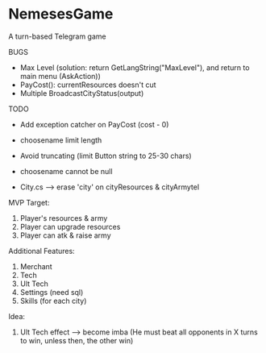 # NemesesGame
A turn-based Telegram game

BUGS
* Max Level (solution: return GetLangString("MaxLevel"), and return to main menu (AskAction))
* PayCost(): currentResources doesn't cut
* Multiple BroadcastCityStatus(output)

TODO 
* Add exception catcher on PayCost (cost - 0)
* choosename limit length

* Avoid truncating (limit Button string to 25-30 chars)
* choosename cannot be null
* City.cs --> erase 'city' on cityResources & cityArmytel

MVP Target:

1. Player's resources & army
2. Player can upgrade resources
3. Player can atk & raise army

Additional Features:

1. Merchant
2. Tech
3. Ult Tech
4. Settings (need sql)
5. Skills (for each city)

Idea:
1. Ult Tech effect --> become imba (He must beat all opponents in X turns to win, unless then, the other win)
